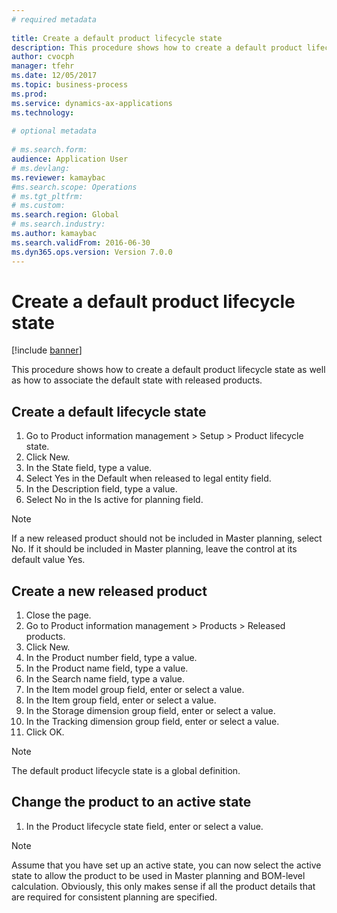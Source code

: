 ```yaml
--- 
# required metadata 
 
title: Create a default product lifecycle state
description: This procedure shows how to create a default product lifecycle state as well as how to associate the default state with released products. 
author: cvocph 
manager: tfehr 
ms.date: 12/05/2017
ms.topic: business-process 
ms.prod:  
ms.service: dynamics-ax-applications 
ms.technology:  
 
# optional metadata 
 
# ms.search.form:   
audience: Application User 
# ms.devlang:  
ms.reviewer: kamaybac
#ms.search.scope: Operations 
# ms.tgt_pltfrm:  
# ms.custom:  
ms.search.region: Global
# ms.search.industry: 
ms.author: kamaybac
ms.search.validFrom: 2016-06-30 
ms.dyn365.ops.version: Version 7.0.0 
---
```

# Create a default product lifecycle state

[!include [banner](../../includes/banner.md)]

This procedure shows how to create a default product lifecycle state as well as how to associate the default state with released products.


## Create a default lifecycle state
1. Go to Product information management > Setup > Product lifecycle state.
2. Click New.
3. In the State field, type a value.
4. Select Yes in the Default when released to legal entity field.
5. In the Description field, type a value.
6. Select No in the Is active for planning field.

> [!NOTE]
> If a new released product should not be included in Master planning, select No. If it should be included in Master planning, leave the control at its default value Yes.  

## Create a new released product
1. Close the page.
2. Go to Product information management > Products > Released products.
3. Click New.
4. In the Product number field, type a value.
5. In the Product name field, type a value.
6. In the Search name field, type a value.
7. In the Item model group field, enter or select a value.
8. In the Item group field, enter or select a value.
9. In the Storage dimension group field, enter or select a value.
10. In the Tracking dimension group field, enter or select a value.
11. Click OK.

> [!NOTE]
> The default product lifecycle state is a global definition.  

## Change the product to an active state
1. In the Product lifecycle state field, enter or select a value.

> [!NOTE]
> Assume that you have set up an active state, you can now select the active state to allow the product to be used in Master planning and BOM-level calculation. Obviously, this only makes sense if all the product details that are required for consistent planning are specified.  

